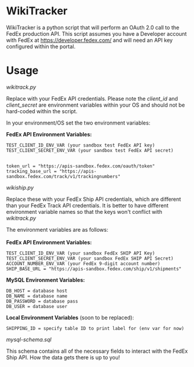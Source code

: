 # WikiTracker

WikiTracker is a python script that will perform an OAuth 2.0 call to the FedEx production API. 
This script assumes you have a Developer account with FedEx at https://developer.fedex.com/ and will need an API key configured within the portal.

# Usage

*wikitrack.py*

Replace with your FedEx API credentials. Please note the _client_id_ and _client_secret_ are environment variables within your OS and should not be hard-coded within the script.

In your environment/OS set the two environment variables: 

**FedEx API Environment Variables:**

```
TEST_CLIENT_ID_ENV_VAR (your sandbox test FedEx API key)
TEST_CLIENT_SECRET_ENV_VAR (your sandbox test FedEx API secret)


token_url = "https://apis-sandbox.fedex.com/oauth/token"
tracking_base_url = "https://apis-sandbox.fedex.com/track/v1/trackingnumbers"

```

*wikiship.py*

Replace these with your FedEx Ship API credentials, which are different than your FedEx Track API credentials.
It is better to have different environment variable names so that the keys won't conflict with *wikitrack.py*

The environment variables are as follows:
<br>
<br>
**FedEx API Environment Variables:**
```
TEST_CLIENT_ID_ENV_VAR (your sandbox FedEx SHIP API Key)
TEST_CLIENT_SECRET_ENV_VAR (your sandbox FedEx SHIP API Secret)
ACCOUNT_NUMBER_ENV_VAR (your FedEx 9-digit account number)
SHIP_BASE_URL = "https://apis-sandbox.fedex.com/ship/v1/shipments"

```

**MySQL Environment Variables:**
```
DB_HOST = database host
DB_NAME = database name
DB_PASSWORD = database pass
DB_USER = database user
```

**Local Environment Variables** (soon to be replaced):
```
SHIPPING_ID = specify table ID to print label for (env var for now)
```


*mysql-schema.sql* 

This schema contains all of the necessary fields to interact with the FedEx Ship API. 
How the data gets there is up to you!